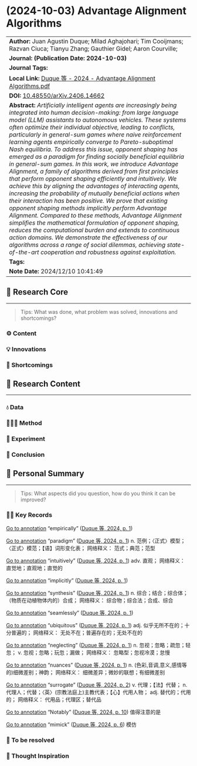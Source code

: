 # (2024-10-03) Advantage Alignment Algorithms

|   |
|---|
|**Author:** Juan Agustin Duque; Milad Aghajohari; Tim Cooijmans; Razvan Ciuca; Tianyu Zhang; Gauthier Gidel; Aaron Courville;|
|**Journal: (Publication Date: 2024-10-03)**|
|**Journal Tags:**|
|**Local Link:** [Duque 等 - 2024 - Advantage Alignment Algorithms.pdf](zotero://open-pdf/0_R99QRDN4)|
|**DOI:** [10.48550/arXiv.2406.14662](https://doi.org/10.48550/arXiv.2406.14662)|
|**Abstract:** _Artificially intelligent agents are increasingly being integrated into human decision-making: from large language model (LLM) assistants to autonomous vehicles. These systems often optimize their individual objective, leading to conflicts, particularly in general-sum games where naive reinforcement learning agents empirically converge to Pareto-suboptimal Nash equilibria. To address this issue, opponent shaping has emerged as a paradigm for finding socially beneficial equilibria in general-sum games. In this work, we introduce Advantage Alignment, a family of algorithms derived from first principles that perform opponent shaping efficiently and intuitively. We achieve this by aligning the advantages of interacting agents, increasing the probability of mutually beneficial actions when their interaction has been positive. We prove that existing opponent shaping methods implicitly perform Advantage Alignment. Compared to these methods, Advantage Alignment simplifies the mathematical formulation of opponent shaping, reduces the computational burden and extends to continuous action domains. We demonstrate the effectiveness of our algorithms across a range of social dilemmas, achieving state-of-the-art cooperation and robustness against exploitation._|
|**Tags:**|
|**Note Date:** 2024/12/10 10:41:49|

## 📜 Research Core

---

> Tips: What was done, what problem was solved, innovations and shortcomings?

### ⚙️ Content

### 💡 Innovations

### 🧩 Shortcomings

## 🔁 Research Content

---

### 💧 Data

### 👩🏻‍💻 Method

### 🔬 Experiment

### 📜 Conclusion

## 🤔 Personal Summary

---

> Tips: What aspects did you question, how do you think it can be improved?

### 🙋‍♀️ Key Records

[Go to annotation](zotero://open-pdf/library/items/R99QRDN4?page=1&annotation=undefined) “empirically” ([Duque 等, 2024, p. 1](zotero://select/library/items/MCB5CIWR))

[Go to annotation](zotero://open-pdf/library/items/R99QRDN4?page=1&annotation=undefined) “paradigm” ([Duque 等, 2024, p. 1](zotero://select/library/items/MCB5CIWR)) n. 范例；〈正式〉模型；〈正式〉模范；【语】词形变化表； 网络释义： 范式；典范；范型

[Go to annotation](zotero://open-pdf/library/items/R99QRDN4?page=1&annotation=undefined) “intuitively” ([Duque 等, 2024, p. 1](zotero://select/library/items/MCB5CIWR)) adv. 直观； 网络释义： 直觉地；直观地；直觉的

[Go to annotation](zotero://open-pdf/library/items/R99QRDN4?page=1&annotation=undefined) “implicitly” ([Duque 等, 2024, p. 1](zotero://select/library/items/MCB5CIWR))

[Go to annotation](zotero://open-pdf/library/items/R99QRDN4?page=1&annotation=undefined) “synthesis” ([Duque 等, 2024, p. 1](zotero://select/library/items/MCB5CIWR)) n. 综合；结合；综合体；（物质在动植物体内的）合成； 网络释义： 综合物；综合法；合成、综合

[Go to annotation](zotero://open-pdf/library/items/R99QRDN4?page=1&annotation=undefined) “seamlessly” ([Duque 等, 2024, p. 1](zotero://select/library/items/MCB5CIWR))

[Go to annotation](zotero://open-pdf/library/items/R99QRDN4?page=1&annotation=undefined) “ubiquitous” ([Duque 等, 2024, p. 1](zotero://select/library/items/MCB5CIWR)) adj. 似乎无所不在的；十分普遍的； 网络释义： 无处不在；普遍存在的；无处不在的

[Go to annotation](zotero://open-pdf/library/items/R99QRDN4?page=1&annotation=undefined) “neglecting” ([Duque 等, 2024, p. 1](zotero://select/library/items/MCB5CIWR)) n. 忽视；忽略；疏忽；轻忽； v. 忽视；忽略；玩忽；漏做； 网络释义： 忽略型；忽视冷漠；怠慢

[Go to annotation](zotero://open-pdf/library/items/R99QRDN4?page=1&annotation=undefined) “nuances” ([Duque 等, 2024, p. 1](zotero://select/library/items/MCB5CIWR)) n. (色彩,音调,意义,感情等的)细微差别；神韵； 网络释义： 细微差异；微妙的联想；有细微差别

[Go to annotation](zotero://open-pdf/library/items/R99QRDN4?page=2&annotation=undefined) “surrogate” ([Duque 等, 2024, p. 2](zotero://select/library/items/MCB5CIWR)) v. 代理；【法】代替； n. 代理人；代替；〈英〉(宗教法庭上)主教代表；【心】代用人物； adj. 替代的；代用的； 网络释义： 代用品；代理区；替代品

[Go to annotation](zotero://open-pdf/library/items/R99QRDN4?page=10&annotation=undefined) “Notably” ([Duque 等, 2024, p. 10](zotero://select/library/items/MCB5CIWR)) 值得注意的是

[Go to annotation](zotero://open-pdf/library/items/R99QRDN4?page=6&annotation=undefined) “mimick” ([Duque 等, 2024, p. 6](zotero://select/library/items/MCB5CIWR)) 模仿

### 📌 To be resolved

### 💭 Thought Inspiration